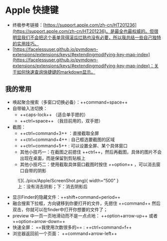 # Apple 快捷键


- 终极参考链接：[https://support.apple.com/zh-cn/HT201236](https://support.apple.com/zh-cn/HT201236)。是最全也最权威的。但很明显我们不会把这个表单背得滚瓜烂熟也没有必要，所以我总结一些自己独特的实用技巧。
- [https://facelessuser.github.io/pymdown-extensions/extensions/keys/#extendingmodifying-key-map-index](https://facelessuser.github.io/pymdown-extensions/extensions/keys/#extendingmodifying-key-map-index)：关于如何快速查询快捷键的markdown显示。
  

## 我的常用

- 唤起聚合搜索（多窗口切换必备）：++command+space++
- 自带输入法切换：
    - ++caps-lock++ （适合单手摁的）
    - ++ctrl+space++ （我目前用的，双手摁）
- 截图：
    - ++ctrl+command+3++ ：直接截取全屏
    - ++ctrl+command+4++ : 自己框选要截图的区域
    - ++ctrl+command+5++ : 可以设置全屏、某个具体窗口
    - 其他小技巧一：在截图之前摁住 ++ctrl++，然后再截图，具体的图片不会出现在桌面，而是保留到剪贴板上
    - 其他小技巧二：使用截取具体窗口截图时按住 ++option++ ，可以消去窗口自带的阴影
  
<figure markdown>
  ![](../picx/Apple/ScreenShot.png){ width="500" }
  <figcaption>上：没有消去阴影；下：消去阴影后</figcaption>
</figure>


- 显示Finder的隐藏文件：++shift+command+period++
- 融合搜索下拉框，方向键移到你要打开的文件，先摁住 ++command++ 然后双击，你就可以在finder中打开你想要的文件了；
- preview 中一页一页地滑动而不是一点点地： ++option+arrow-up++ 或者 ++option+arrow-down++
- 快速全屏： ==我使用次数很多的== : ++ctrl+command+f++
- 浏览器返回前一个页面： ++command+arrow-left++
